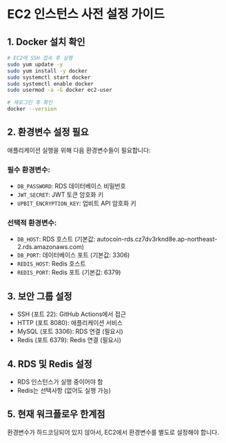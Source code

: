 # EC2 인스턴스 사전 설정 가이드

## 1. Docker 설치 확인
```bash
# EC2에 SSH 접속 후 실행
sudo yum update -y
sudo yum install -y docker
sudo systemctl start docker
sudo systemctl enable docker
sudo usermod -a -G docker ec2-user

# 재로그인 후 확인
docker --version
```

## 2. 환경변수 설정 필요
애플리케이션 실행을 위해 다음 환경변수들이 필요합니다:

### 필수 환경변수:
- `DB_PASSWORD`: RDS 데이터베이스 비밀번호
- `JWT_SECRET`: JWT 토큰 암호화 키
- `UPBIT_ENCRYPTION_KEY`: 업비트 API 암호화 키

### 선택적 환경변수:
- `DB_HOST`: RDS 호스트 (기본값: autocoin-rds.cz7dv3rknd8e.ap-northeast-2.rds.amazonaws.com)
- `DB_PORT`: 데이터베이스 포트 (기본값: 3306)
- `REDIS_HOST`: Redis 호스트
- `REDIS_PORT`: Redis 포트 (기본값: 6379)

## 3. 보안 그룹 설정
- SSH (포트 22): GitHub Actions에서 접근
- HTTP (포트 8080): 애플리케이션 서비스
- MySQL (포트 3306): RDS 연결 (필요시)
- Redis (포트 6379): Redis 연결 (필요시)

## 4. RDS 및 Redis 설정
- RDS 인스턴스가 실행 중이어야 함
- Redis는 선택사항 (없어도 실행 가능)

## 5. 현재 워크플로우 한계점
환경변수가 하드코딩되어 있지 않아서, EC2에서 환경변수를 별도로 설정해야 합니다.
